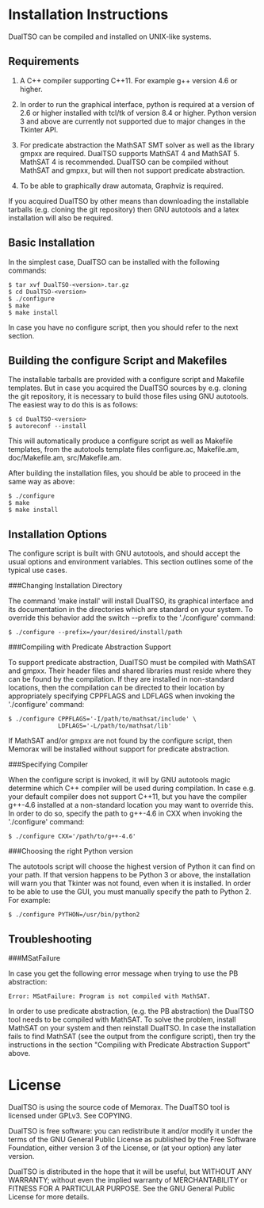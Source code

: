 Installation Instructions
=========================

DualTSO can be compiled and installed on UNIX-like systems.

Requirements
------------

  1. A C++ compiler supporting C++11. For example g++ version 4.6 or
     higher.

  2. In order to run the graphical interface, python is required at a
     version of 2.6 or higher installed with tcl/tk of version 8.4 or
     higher. Python version 3 and above are currently not supported
     due to major changes in the Tkinter API.

  3. For predicate abstraction the MathSAT SMT solver as well as the
     library gmpxx are required. DualTSO supports MathSAT 4 and
     MathSAT 5. MathSAT 4 is recommended. DualTSO can be compiled
     without MathSAT and gmpxx, but will then not support predicate
     abstraction.

  4. To be able to graphically draw automata, Graphviz is required.

  If you acquired DualTSO by other means than downloading the
  installable tarballs (e.g. cloning the git repository) then GNU
  autotools and a latex installation will also be required.

Basic Installation
------------------

   In the simplest case, DualTSO can be installed with the following
   commands:

    $ tar xvf DualTSO-<version>.tar.gz
    $ cd DualTSO-<version>
    $ ./configure
    $ make
    $ make install

   In case you have no configure script, then you should refer to the
   next section.

Building the configure Script and Makefiles
-------------------------------------------

   The installable tarballs are provided with a configure script and
   Makefile templates. But in case you acquired the DualTSO sources by
   e.g. cloning the git repository, it is necessary to build those
   files using GNU autotools. The easiest way to do this is as
   follows:

    $ cd DualTSO-<version>
    $ autoreconf --install

   This will automatically produce a configure script as well as
   Makefile templates, from the autotools template files configure.ac,
   Makefile.am, doc/Makefile.am, src/Makefile.am.

   After building the installation files, you should be able to
   proceed in the same way as above:

    $ ./configure
    $ make
    $ make install
    
Installation Options
--------------------

   The configure script is built with GNU autotools, and should accept
   the usual options and environment variables. This section outlines
   some of the typical use cases.

###Changing Installation Directory

   The command 'make install' will install DualTSO, its graphical
   interface and its documentation in the directories which are
   standard on your system. To override this behavior add the switch
   --prefix to the './configure' command:

    $ ./configure --prefix=/your/desired/install/path

###Compiling with Predicate Abstraction Support

   To support predicate abstraction, DualTSO must be compiled with
   MathSAT and gmpxx. Their header files and shared libraries must
   reside where they can be found by the compilation. If they are
   installed in non-standard locations, then the compilation can be
   directed to their location by appropriately specifying CPPFLAGS and
   LDFLAGS when invoking the './configure' command:

    $ ./configure CPPFLAGS='-I/path/to/mathsat/include' \
                  LDFLAGS='-L/path/to/mathsat/lib'

   If MathSAT and/or gmpxx are not found by the configure script, then
   Memorax will be installed without support for predicate abstraction.

###Specifying Compiler

   When the configure script is invoked, it will by GNU autotools
   magic determine which C++ compiler will be used during
   compilation. In case e.g. your default compiler does not support
   C++11, but you have the compiler g++-4.6 installed at a
   non-standard location you may want to override this. In order to do
   so, specify the path to g++-4.6 in CXX when invoking the
   './configure' command:

    $ ./configure CXX='/path/to/g++-4.6'

###Choosing the right Python version

   The autotools script will choose the highest version of Python it
   can find on your path. If that version happens to be Python 3 or
   above, the installation will warn you that Tkinter was not found,
   even when it is installed. In order to be able to use the GUI, you
   must manually specify the path to Python 2. For example:

    $ ./configure PYTHON=/usr/bin/python2

Troubleshooting
---------------

###MSatFailure

   In case you get the following error message when trying to use the
   PB abstraction:

    Error: MSatFailure: Program is not compiled with MathSAT.

   In order to use predicate abstraction, (e.g. the PB abstraction)
   the DualTSO tool needs to be compiled with MathSAT. To solve the
   problem, install MathSAT on your system and then reinstall
   DualTSO. In case the installation fails to find MathSAT (see the
   output from the configure script), then try the instructions in the
   section "Compiling with Predicate Abstraction Support" above.

License
=======

   DualTSO is using the source code of Memorax. The DualTSO tool is licensed under GPLv3. 
   See COPYING.

   DualTSO is free software: you can redistribute it and/or modify it
   under the terms of the GNU General Public License as published by
   the Free Software Foundation, either version 3 of the License, or
   (at your option) any later version.

   DualTSO is distributed in the hope that it will be useful, but
   WITHOUT ANY WARRANTY; without even the implied warranty of
   MERCHANTABILITY or FITNESS FOR A PARTICULAR PURPOSE.  See the GNU
   General Public License for more details.

